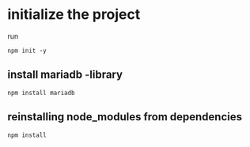 # initialize the project

run
```shell
npm init -y
```

## install mariadb -library
```shell
npm install mariadb
```

## reinstalling node_modules from dependencies
```shell
npm install
```